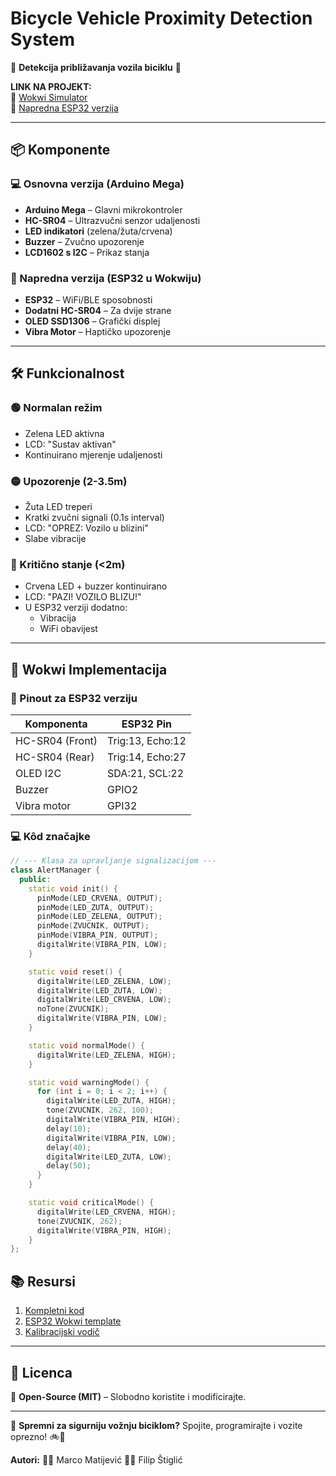 # Bicycle Vehicle Proximity Detection System  

🚴 **Detekcija približavanja vozila biciklu** 🚗  

**LINK NA PROJEKT:**  
🔗 [Wokwi Simulator](https://wokwi.com/projects/428865980507846657)  
🔗 [Napredna ESP32 verzija](https://wokwi.com/projects/429025123835618305)  

---

## 📦 Komponente  
### 💻 Osnovna verzija (Arduino Mega)
- **Arduino Mega** – Glavni mikrokontroler  
- **HC-SR04** – Ultrazvučni senzor udaljenosti  
- **LED indikatori** (zelena/žuta/crvena)  
- **Buzzer** – Zvučno upozorenje    
- **LCD1602 s I2C** – Prikaz stanja  

### 🚀 Napredna verzija (ESP32 u Wokwiju)
- **ESP32** – WiFi/BLE sposobnosti  
- **Dodatni HC-SR04** – Za dvije strane  
- **OLED SSD1306** – Grafički displej
- **Vibra Motor** – Haptičko upozorenje

---

## 🛠️ Funkcionalnost  
### 🟢 Normalan režim
- Zelena LED aktivna  
- LCD: "Sustav aktivan"  
- Kontinuirano mjerenje udaljenosti  

### 🟡 Upozorenje (2-3.5m)
- Žuta LED treperi  
- Kratki zvučni signali (0.1s interval)  
- LCD: "OPREZ: Vozilo u blizini"
- Slabe vibracije

### 🔴 Kritično stanje (<2m)
- Crvena LED + buzzer kontinuirano  
- LCD: "PAZI! VOZILO BLIZU!"
- U ESP32 verziji dodatno:  
  - Vibracija  
  - WiFi obavijest  

---

## 🔌 Wokwi Implementacija  
### 📌 Pinout za ESP32 verziju
| Komponenta   | ESP32 Pin |
|-------------|----------|
| HC-SR04 (Front) | Trig:13, Echo:12 |
| HC-SR04 (Rear)  | Trig:14, Echo:27 |
| OLED I2C       | SDA:21, SCL:22 |
| Buzzer         | GPIO2   |
| Vibra motor         | GPI32   |

### 💻 Kôd značajke
```cpp
// --- Klasa za upravljanje signalizacijom ---
class AlertManager {
  public:
    static void init() {
      pinMode(LED_CRVENA, OUTPUT);
      pinMode(LED_ZUTA, OUTPUT);
      pinMode(LED_ZELENA, OUTPUT);
      pinMode(ZVUCNIK, OUTPUT);
      pinMode(VIBRA_PIN, OUTPUT);
      digitalWrite(VIBRA_PIN, LOW);
    }

    static void reset() {
      digitalWrite(LED_ZELENA, LOW);
      digitalWrite(LED_ZUTA, LOW);
      digitalWrite(LED_CRVENA, LOW);
      noTone(ZVUCNIK);
      digitalWrite(VIBRA_PIN, LOW);
    }

    static void normalMode() {
      digitalWrite(LED_ZELENA, HIGH);
    }

    static void warningMode() {
      for (int i = 0; i < 2; i++) {
        digitalWrite(LED_ZUTA, HIGH);
        tone(ZVUCNIK, 262, 100);
        digitalWrite(VIBRA_PIN, HIGH); 
        delay(10);                      
        digitalWrite(VIBRA_PIN, LOW);
        delay(40);
        digitalWrite(LED_ZUTA, LOW);
        delay(50);
      }
    }

    static void criticalMode() {
      digitalWrite(LED_CRVENA, HIGH);
      tone(ZVUCNIK, 262);
      digitalWrite(VIBRA_PIN, HIGH); 
    }
};
```

## 📚 Resursi
1. [Kompletni kod](https://github.com/MarcoMatijevic/RUS_Detekcija/blob/main/Projekt/sketch.ino)
2. [ESP32 Wokwi template](https://wokwi.com/projects/429025123835618305)
3. [Kalibracijski vodič](https://wokwi.com/projects/428865980507846657)  

---

## 📜 Licenca  
📌 **Open-Source (MIT)** – Slobodno koristite i modificirajte.  

---

🚀 **Spremni za sigurniju vožnju biciklom?** Spojite, programirajte i vozite oprezno! 🚲💨

**Autori:** 
👨‍💻 Marco Matijević
👨‍💻 Filip Štiglić
